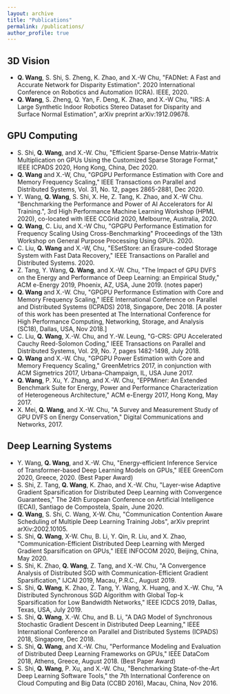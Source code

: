 ```yaml
---
layout: archive
title: "Publications"
permalink: /publications/
author_profile: true
---
```


<!--
{% if author.googlescholar %}
  You can also find my articles on <u><a href="{{author.googlescholar}}">my Google Scholar profile</a>.</u>
{% endif %}

{% include base_path %}

{% for post in site.publications reversed %}
  {% include archive-single.html %}
{% endfor %}
-->

## 3D Vision
+ **Q. Wang**, S. Shi, S. Zheng, K. Zhao, and X.-W Chu, "FADNet: A Fast and Accurate Network for Disparity Estimation". 2020 International Conference on Robotics and Automation (ICRA). IEEE, 2020.
+ **Q. Wang**, S. Zheng, Q. Yan, F. Deng, K. Zhao, and X.-W Chu, "IRS: A Large Synthetic Indoor Robotics Stereo Dataset for Disparity and Surface Normal Estimation", arXiv preprint arXiv:1912.09678.

## GPU Computing
+ S. Shi, **Q. Wang**, and X.-W. Chu, "Efficient Sparse-Dense Matrix-Matrix Multiplication on GPUs Using the Customized Sparse Storage Format," IEEE ICPADS 2020, Hong Kong, China, Dec 2020.
+ **Q. Wang** and X.-W, Chu, "GPGPU Performance Estimation with Core and Memory Frequency Scaling," IEEE Transactions on Parallel and Distributed Systems, Vol. 31, No. 12, pages 2865-2881, Dec 2020.
+ Y. Wang, **Q. Wang**, S. Shi, X. He, Z. Tang, K. Zhao, and X.-W Chu. "Benchmarking the Performance and Power of AI Accelerators for AI Training.", 3rd High Performance Machine Learning Workshop (HPML 2020), co-located with IEEE CCGrid 2020, Melbourne, Australia, 2020.
+ **Q. Wang**, C. Liu, and X.-W Chu, "GPGPU Performance Estimation for Frequency Scaling Using Cross-Benchmarking" Proceedings of the 13th Workshop on General Purpose Processing Using GPUs. 2020.
+ C. Liu, **Q. Wang** and X.-W, Chu, "ESetStore: an Erasure-coded Storage System with Fast Data Recovery," IEEE Transactions on Parallel and Distributed Systems. 2020. 
+ Z. Tang, Y. Wang, **Q. Wang**, and X.-W. Chu, "The Impact of GPU DVFS on the Energy and Performance of Deep Learning: an Empirical Study," ACM e-Energy 2019, Phoenix, AZ, USA, June 2019. (notes paper)
+ **Q. Wang** and X.-W. Chu, "GPGPU Performance Estimation with Core and Memory Frequency Scaling," IEEE International Conference on Parallel and Distributed Systems (ICPADS) 2018, Singapore, Dec 2018. [A poster of this work has been presented at The International Conference for High Performance Computing, Networking, Storage, and Analysis (SC18), Dallas, USA, Nov 2018.]
+ C. Liu, **Q. Wang**, X.-W. Chu, and Y.-W. Leung, "G-CRS: GPU Accelerated Cauchy Reed-Solomon Coding," IEEE Transactions on Parallel and Distributed Systems, Vol. 29, No. 7, pages 1482-1498, July 2018.
+ **Q. Wang** and X.-W. Chu, "GPGPU Power Estimation with Core and Memory Frequency Scaling," GreenMetrics 2017, in conjunction with ACM Sigmetrics 2017, Urbana-Champaign, IL, USA June 2017.
+ **Q. Wang**, P. Xu, Y. Zhang, and X.-W. Chu, "EPPMiner: An Extended Benchmark Suite for Energy, Power and Performance Characterization of Heterogeneous Architecture," ACM e-Energy 2017, Hong Kong, May 2017.
+ X. Mei, **Q. Wang**, and X.-W. Chu, "A Survey and Measurement Study of GPU DVFS on Energy Conservation," Digital Communications and Networks, 2017.

## Deep Learning Systems
+ Y. Wang, **Q. Wang**, and X.-W. Chu, "Energy-efficient Inference Service of Transformer-based Deep Learning Models on GPUs," IEEE GreenCom 2020, Greece, 2020. (Best Paper Award)
+ S. Shi, Z. Tang, **Q. Wang**, K. Zhao, and X.-W. Chu, "Layer-wise Adaptive Gradient Sparsification for Distributed Deep Learning with Convergence Guarantees," The 24th European Conference on Artificial Intelligence (ECAI), Santiago de Compostela, Spain, June 2020.
+ **Q. Wang**, S. Shi, C. Wang, X-W. Chu, "Communication Contention Aware Scheduling of Multiple Deep Learning Training Jobs", arXiv preprint arXiv:2002.10105.
+ S. Shi, **Q. Wang**, X-W. Chu, B. Li, Y. Qin, R. Liu, and X. Zhao, "Communication-Efficient Distributed Deep Learning with Merged Gradient Sparsification on GPUs," IEEE INFOCOM 2020, Beijing, China, May 2020.
+ S. Shi, K. Zhao, **Q. Wang**, Z. Tang, and X.-W. Chu, "A Convergence Analysis of Distributed SGD with Communication-Efficient Gradient Sparsification," IJCAI 2019, Macau, P.R.C., August 2019.
+ S. Shi, **Q. Wang**, K. Zhao, Z. Tang, Y. Wang, X. Huang, and X.-W. Chu, "A Distributed Synchronous SGD Algorithm with Global Top-k Sparsification for Low Bandwidth Networks," IEEE ICDCS 2019, Dallas, Texas, USA, July 2019.
+ S. Shi, **Q. Wang**, X.-W. Chu, and B. Li, "A DAG Model of Synchronous Stochastic Gradient Descent in Distributed Deep Learning," IEEE International Conference on Parallel and Distributed Systems (ICPADS) 2018, Singapore, Dec 2018.
+ S. Shi, **Q. Wang**, and X.-W. Chu, "Performance Modeling and Evaluation of Distributed Deep Learning Frameworks on GPUs," IEEE DataCom 2018, Athens, Greece, August 2018. (Best Paper Award)
+ S. Shi, **Q. Wang**, P. Xu, and X.-W. Chu, "Benchmarking State-of-the-Art Deep Learning Software Tools," the 7th International Conference on Cloud Computing and Big Data (CCBD 2016), Macau, China, Nov 2016.
